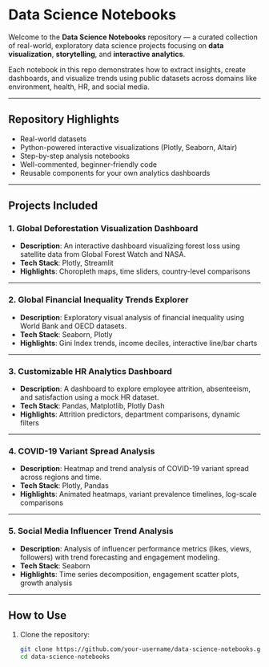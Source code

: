 # Data Science Notebooks

Welcome to the **Data Science Notebooks** repository — a curated collection of real-world, exploratory data science projects focusing on **data visualization**, **storytelling**, and **interactive analytics**.

Each notebook in this repo demonstrates how to extract insights, create dashboards, and visualize trends using public datasets across domains like environment, health, HR, and social media.

---

## Repository Highlights

- Real-world datasets
- Python-powered interactive visualizations (Plotly, Seaborn, Altair)
- Step-by-step analysis notebooks
- Well-commented, beginner-friendly code
- Reusable components for your own analytics dashboards

---

## Projects Included

### 1. **Global Deforestation Visualization Dashboard**
- **Description**: An interactive dashboard visualizing forest loss using satellite data from Global Forest Watch and NASA.
- **Tech Stack**: Plotly, Streamlit
- **Highlights**: Choropleth maps, time sliders, country-level comparisons

---

### 2. **Global Financial Inequality Trends Explorer**
- **Description**: Exploratory visual analysis of financial inequality using World Bank and OECD datasets.
- **Tech Stack**: Seaborn, Plotly
- **Highlights**: Gini Index trends, income deciles, interactive line/bar charts

---

### 3. **Customizable HR Analytics Dashboard**
- **Description**: A dashboard to explore employee attrition, absenteeism, and satisfaction using a mock HR dataset.
- **Tech Stack**: Pandas, Matplotlib, Plotly Dash
- **Highlights**: Attrition predictors, department comparisons, dynamic filters

---

### 4. **COVID-19 Variant Spread Analysis**
- **Description**: Heatmap and trend analysis of COVID-19 variant spread across regions and time.
- **Tech Stack**: Plotly, Pandas
- **Highlights**: Animated heatmaps, variant prevalence timelines, log-scale comparisons

---

### 5. **Social Media Influencer Trend Analysis**
- **Description**: Analysis of influencer performance metrics (likes, views, followers) with trend forecasting and engagement modeling.
- **Tech Stack**: Seaborn
- **Highlights**: Time series decomposition, engagement scatter plots, growth analysis

---

## How to Use

1. Clone the repository:
   ```bash
   git clone https://github.com/your-username/data-science-notebooks.git
   cd data-science-notebooks
